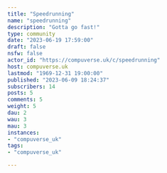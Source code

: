 ```yaml
---
title: "Speedrunning" 
name: "speedrunning"
description: "Gotta go fast!"
type: community
date: "2023-06-19 17:59:00"
draft: false
nsfw: false
actor_id: "https://compuverse.uk/c/speedrunning"
host: compuverse.uk
lastmod: "1969-12-31 19:00:00"
published: "2023-06-09 18:24:37"
subscribers: 14
posts: 5
comments: 5
weight: 5
dau: 2
wau: 3
mau: 3
instances:
- "compuverse_uk"
tags: 
- "compuverse_uk"

---
```

